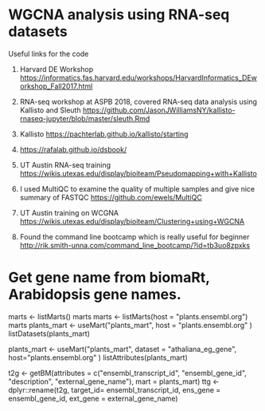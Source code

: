 # WGCNA analysis using RNA-seq datasets



Useful links for the code 

1. Harvard DE Workshop  https://informatics.fas.harvard.edu/workshops/HarvardInformatics_DEworkshop_Fall2017.html
2. RNA-seq workshop at ASPB 2018, covered RNA-seq data analysis using Kallisto and Sleuth https://github.com/JasonJWilliamsNY/kallisto-rnaseq-jupyter/blob/master/sleuth.Rmd
3.  Kallisto https://pachterlab.github.io/kallisto/starting
4. https://rafalab.github.io/dsbook/
5. UT Austin RNA-seq training  https://wikis.utexas.edu/display/bioiteam/Pseudomapping+with+Kallisto
6. I used MultiQC to examine the quality of multiple samples and give nice summary of FASTQC https://github.com/ewels/MultiQC 
7. UT Austin training on WCGNA  https://wikis.utexas.edu/display/bioiteam/Clustering+using+WGCNA


8. Found the command line bootcamp which is really useful for beginner
http://rik.smith-unna.com/command_line_bootcamp/?id=tb3uo8zpxks



# Get  gene name from biomaRt, Arabidopsis gene names. 

marts <- listMarts()
marts
marts <- listMarts(host = "plants.ensembl.org")
marts 
plants_mart <- useMart("plants_mart", host = "plants.ensembl.org" )
listDatasets(plants_mart)


plants_mart <- useMart("plants_mart", dataset = "athaliana_eg_gene", host="plants.ensembl.org" )
listAttributes(plants_mart)



t2g <- getBM(attributes = c("ensembl_transcript_id", 
                            "ensembl_gene_id", 
                            "description",
                            "external_gene_name"), 
             mart = plants_mart)
ttg <- dplyr::rename(t2g, target_id= ensembl_transcript_id, ens_gene = ensembl_gene_id, ext_gene = external_gene_name)
